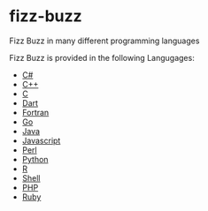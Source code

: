 # fizz-buzz
Fizz Buzz in many different programming languages

Fizz Buzz is provided in the following Langugages:
- [C#](https://github.com/learnbasics/fizz-buzz/blob/master/C%23.cs)
- [C++](https://github.com/learnbasics/fizz-buzz/blob/master/C%2B%2B.cpp)
- [C](https://github.com/learnbasics/fizz-buzz/blob/master/C.c)
- [Dart](https://github.com/learnbasics/fizz-buzz/blob/master/Dart.dart)
- [Fortran](https://github.com/learnbasics/fizz-buzz/blob/master/Fortran.f90)
- [Go](https://github.com/learnbasics/fizz-buzz/blob/master/Go.go)
- [Java](https://github.com/learnbasics/fizz-buzz/blob/master/Java.java)
- [Javascript](https://github.com/learnbasics/fizz-buzz/blob/master/JavaScript.js)
- [Perl](https://github.com/learnbasics/fizz-buzz/blob/master/Perl.pl)
- [Python](https://github.com/learnbasics/fizz-buzz/blob/master/Python.py)
- [R](https://github.com/learnbasics/fizz-buzz/blob/master/R.R)
- [Shell](https://github.com/learnbasics/fizz-buzz/blob/master/fizzbuzz.sh)
- [PHP](https://github.com/learnbasics/fizz-buzz/blob/master/php.php)
- [Ruby](https://github.com/learnbasics/fizz-buzz/blob/master/ruby.rb)
